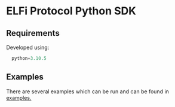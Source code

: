 # ELFi Protocol Python SDK

## Requirements

Developed using:
```python
  python=3.10.5
```

## Examples

There are several examples which can be run and can be found in [examples.](https://github.com/0xCedar/elfi_python_sdk/blob/main/examples/)
